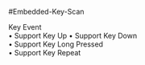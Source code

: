 #Embedded-Key-Scan

Key Event  
• Support Key Up 
• Support Key Down  
• Support Key Long Pressed  
• Support Key Repeat  

  